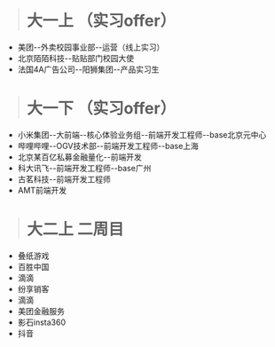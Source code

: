 > # 大一上 （实习offer）
- 美团--外卖校园事业部--运营（线上实习）
- 北京陌陌科技--贴贴部门校园大使
- 法国4A广告公司--阳狮集团--产品实习生
> # 大一下 （实习offer）
- 小米集团--大前端--核心体验业务组--前端开发工程师--base北京元中心
- 哔哩哔哩--OGV技术部--前端开发工程师--base上海
- 北京某百亿私募金融量化--前端开发
- 科大讯飞--前端开发工程师--base广州
- 古茗科技--前端开发工程师
- AMT前端开发
> # 大二上  二周目
- 叠纸游戏
- 百胜中国 
- 滴滴 
- 纷享销客 
- 滴滴 
- 美团金融服务
- 影石insta360 
- 抖音
